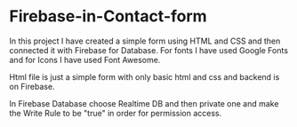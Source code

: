 # Firebase-in-Contact-form
In this project I have created a simple form using HTML and CSS and then connected it with Firebase for Database. For fonts I have used Google Fonts and for Icons I have used Font Awesome.

Html file is just a simple form with only basic html and css and backend is on Firebase.

In Firebase Database choose Realtime DB and then private one and make the Write Rule to be "true" in order for permission access.
